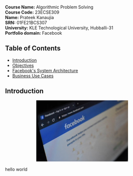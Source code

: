 **Course Name:** Algorithmic Problem Solving  
**Course Code:** 23ECSE309  
**Name:** Prateek Kanaujia  
**SRN:** 01FE21BCS307   
**University:** KLE Technological University, Hubballi-31  
**Portfolio domain:** Facebook  

## Table of Contents
- [Introduction](#introduction)
- [Objectives](#objectives)
- [Facebook's System Architecture](#architecture-of-the-facebook)
- [Business Use Cases](#business-use-cases)

## Introduction
<p align="center">
    <img src="Image/img1.webp" width="300" alt="HLD-Youtube">
</p>

hello world
